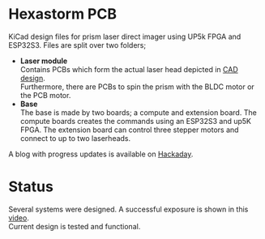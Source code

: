 # Hexastorm PCB
KiCad design files for prism laser direct imager using UP5k FPGA and ESP32S3.
Files are split over two folders;
 * **Laser module**  
    Contains PCBs which form the actual laser head depicted in  [CAD design](https://github.com/hstarmans/hexastorm_design).  
    Furthermore, there are PCBs to spin the prism with the BLDC motor or the PCB motor.
 * **Base**  
    The base is made by two boards; a compute and extension board.
    The compute boards creates the commands using an ESP32S3 and up5K FPGA. 
    The extension board can control three stepper motors and connect to up to two laserheads.  
    
A blog with progress updates is available on [Hackaday](https://hackaday.io/project/21933-open-hardware-fast-high-resolution-laser). 

# Status
Several systems were designed. A successful exposure is shown in this [video](https://youtu.be/dR09Tev0cPk).  
Current design is tested and functional.
